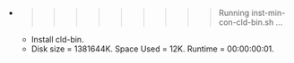 * >>>>>>>>> Running inst-min-con-cld-bin.sh ...
  * Install cld-bin.
  * Disk size = 1381644K. Space Used = 12K. Runtime = 00:00:00:01.
